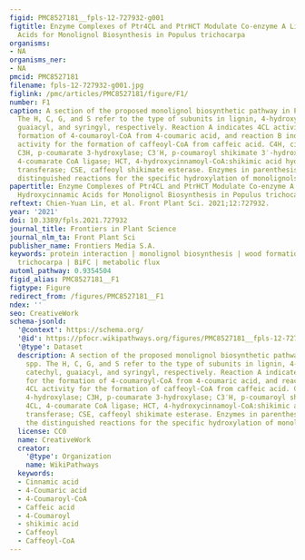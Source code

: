 ```yaml
---
figid: PMC8527181__fpls-12-727932-g001
figtitle: Enzyme Complexes of Ptr4CL and PtrHCT Modulate Co-enzyme A Ligation of Hydroxycinnamic
  Acids for Monolignol Biosynthesis in Populus trichocarpa
organisms:
- NA
organisms_ner:
- NA
pmcid: PMC8527181
filename: fpls-12-727932-g001.jpg
figlink: /pmc/articles/PMC8527181/figure/F1/
number: F1
caption: A section of the proposed monolignol biosynthetic pathway in Populus spp.
  The H, C, G, and S refer to the type of subunits in lignin, 4-hydroxyphenyl, catechyl,
  guaiacyl, and syringyl, respectively. Reaction A indicates 4CL activity for the
  formation of 4-coumaroyl-CoA from 4-coumaric acid, and reaction B indicates 4CL
  activity for the formation of caffeoyl-CoA from caffeic acid. C4H, cinnamate 4-hydroxylase;
  C3H, p-coumarate 3-hydroxylase; C3′H, p-coumaroyl shikimate 3′-hydroxylase; 4CL,
  4-coumarate CoA ligase; HCT, 4-hydroxycinnamoyl-CoA:shikimic acid hydroxycinnamoyl
  transferase; CSE, caffeoyl shikimate esterase. Enzymes in parenthesis indicate the
  distinguished reactions for the specific hydroxylation of monolignols.
papertitle: Enzyme Complexes of Ptr4CL and PtrHCT Modulate Co-enzyme A Ligation of
  Hydroxycinnamic Acids for Monolignol Biosynthesis in Populus trichocarpa.
reftext: Chien-Yuan Lin, et al. Front Plant Sci. 2021;12:727932.
year: '2021'
doi: 10.3389/fpls.2021.727932
journal_title: Frontiers in Plant Science
journal_nlm_ta: Front Plant Sci
publisher_name: Frontiers Media S.A.
keywords: protein interaction | monolignol biosynthesis | wood formation | Populus
  trichocarpa | BiFC | metabolic flux
automl_pathway: 0.9354504
figid_alias: PMC8527181__F1
figtype: Figure
redirect_from: /figures/PMC8527181__F1
ndex: ''
seo: CreativeWork
schema-jsonld:
  '@context': https://schema.org/
  '@id': https://pfocr.wikipathways.org/figures/PMC8527181__fpls-12-727932-g001.html
  '@type': Dataset
  description: A section of the proposed monolignol biosynthetic pathway in Populus
    spp. The H, C, G, and S refer to the type of subunits in lignin, 4-hydroxyphenyl,
    catechyl, guaiacyl, and syringyl, respectively. Reaction A indicates 4CL activity
    for the formation of 4-coumaroyl-CoA from 4-coumaric acid, and reaction B indicates
    4CL activity for the formation of caffeoyl-CoA from caffeic acid. C4H, cinnamate
    4-hydroxylase; C3H, p-coumarate 3-hydroxylase; C3′H, p-coumaroyl shikimate 3′-hydroxylase;
    4CL, 4-coumarate CoA ligase; HCT, 4-hydroxycinnamoyl-CoA:shikimic acid hydroxycinnamoyl
    transferase; CSE, caffeoyl shikimate esterase. Enzymes in parenthesis indicate
    the distinguished reactions for the specific hydroxylation of monolignols.
  license: CC0
  name: CreativeWork
  creator:
    '@type': Organization
    name: WikiPathways
  keywords:
  - Cinnamic acid
  - 4-Coumaric acid
  - 4-Coumaroyl-CoA
  - Caffeic acid
  - 4-Coumaroyl
  - shikimic acid
  - Caffeoyl
  - Caffeoyl-CoA
---
```

